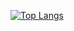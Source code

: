 [![Top Langs](https://github-readme-stats.vercel.app/api/top-langs/?username=zacharyajohnson&exclude_repo=project-ambrosia)](https://github.com/anuraghazra/github-readme-stats)
